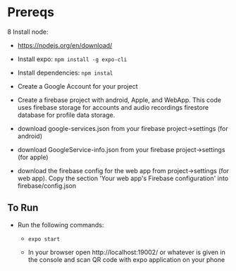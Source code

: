 # Prereqs

8 Install node:
  - https://nodejs.org/en/download/

* Install expo:
  `npm install -g expo-cli`

* Install dependencies:
  `npm instal`

* Create a Google Account for your project
* Create a firebase project with android, Apple, and WebApp. This code uses firebase storage for accounts and audio recordings firestore database for profile data storage.
* download google-services.json from your firebase project->settings (for android)
* download GoogleService-info.json from your firebase project->settings (for apple)
* download the firebase config for the web app from project->settings (for web app). Copy the section 'Your web app's Firebase configuration' into firebase/config.json
## To Run

* Run the following commands:

  * `expo start`

  * In your browser open http://localhost:19002/ or whatever is given in the console and scan QR code with expo application on your phone
